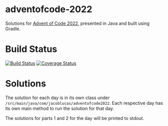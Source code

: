 # adventofcode-2022
Solutions for [Advent of Code 2022](https://adventofcode.com/2022), presented in Java and built using Gradle.

# Build Status
[![Build Status](https://app.travis-ci.com/jacob-lucas/adventofcode-2022.svg?branch=main)](https://app.travis-ci.com/github/jacob-lucas/adventofcode-2022)
[![Coverage Status](https://coveralls.io/repos/github/jacob-lucas/adventofcode-2022/badge.svg)](https://coveralls.io/github/jacob-lucas/adventofcode-2022)

# Solutions
The solution for each day is in its own class under `/src/main/java/com/jacoblucas/adventofcode2022`. Each respective day has its own main method to run the solution for that day.

The solutions for parts 1 and 2 for the day will be printed to stdout.

